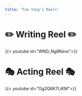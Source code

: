 ```yaml
---
title: "Tao Yang's Reels"
--- 
```

# ️✏️ Writing Reel ️️✏️
{{< youtube id="WND_Ng9Kevo">}}
# 🎭 Acting Reel 🎭
{{< youtube id="Og2Q6K7LiKM">}}